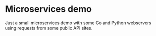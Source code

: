 # Microservices demo

Just a small microservices demo with some Go and Python webservers using
requests from some public API sites.
